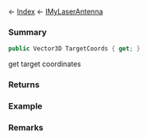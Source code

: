 ← [Index](Api-Index) ← [IMyLaserAntenna](Sandbox.ModAPI.Ingame.IMyLaserAntenna)

### Summary

```csharp
public Vector3D TargetCoords { get; }
```

get target coordinates

### Returns

### Example

### Remarks

